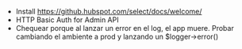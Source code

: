 * Install https://github.hubspot.com/select/docs/welcome/
* HTTP Basic Auth for Admin API
* Chequear porque al lanzar un error en el log, el app muere. Probar cambiando el ambiente a prod y lanzando un $logger->error()
